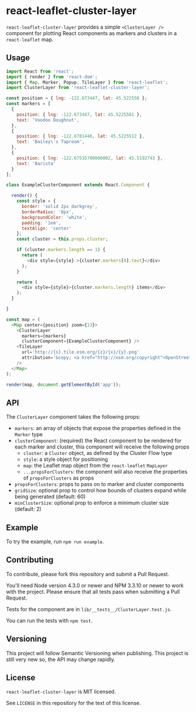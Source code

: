 # react-leaflet-cluster-layer

`react-leaflet-cluster-layer` provides a simple `<ClusterLayer />` component for plotting React components as markers and clusters in a `react-leaflet` map.

## Usage

```js
import React from 'react';
import { render } from 'react-dom';
import { Map, Marker, Popup, TileLayer } from 'react-leaflet';
import ClusterLayer from 'react-leaflet-cluster-layer';

const position = { lng: -122.673447, lat: 45.522558 };
const markers = [
  {
    position: { lng: -122.673447, lat: 45.5225581 },
    text: 'Voodoo Doughnut',
  },
  {
    position: { lng: -122.6781446, lat: 45.5225512 },
    text: 'Bailey\'s Taproom',
  },
  {
    position: { lng: -122.67535700000002, lat: 45.5192743 },
    text: 'Barista'
  }
];

class ExampleClusterComponent extends React.Component {

  render() {
    const style = {
      border: 'solid 2px darkgrey',
      borderRadius: '8px',
      backgroundColor: 'white',
      padding: '1em',
      textAlign: 'center'
    };
    const cluster = this.props.cluster;

    if (cluster.markers.length == 1) {
      return (
        <div style={style} >{cluster.markers[0].text}</div>
      );
    }

    return (
      <div style={style}>{cluster.markers.length} items</div>
    );
  }

}

const map = (
  <Map center={position} zoom={13}>
    <ClusterLayer
      markers={markers}
      clusterComponent={ExampleClusterComponent} />
    <TileLayer
      url='http://{s}.tile.osm.org/{z}/{x}/{y}.png'
      attribution='&copy; <a href="http://osm.org/copyright">OpenStreetMap</a> contributors'
    />
  </Map>
);

render(map, document.getElementById('app'));
```

## API

The `ClusterLayer` component takes the following props:

- `markers`: an array of objects that expose the properties defined in the `Marker` type
- `clusterComponent`: (required) the React component to be rendered for each marker and cluster, this component will receive the following props
  - `cluster`: a `Cluster` object, as defined by the Cluster Flow type
  - `style`: a style object for positioning
  - `map`: the Leaflet map object from the `react-leaflet` `MapLayer`
  - `...propsForClusters`: the component will also receive the properties of `propsForClusters` as props
- `propsForClusters`: props to pass on to marker and cluster components
- `gridSize`: optional prop to control how bounds of clusters expand while being generated (default: 60)
- `minClusterSize`: optional prop to enforce a minimum cluster size (default: 2)

## Example

To try the example, run `npm run example`.

## Contributing

To contribute, please fork this repository and submit a Pull Request.

You'll need Node version 4.3.0 or newer and NPM 3.3.10 or newer to work with the project. Please ensure that all tests pass when submitting a Pull Request.

Tests for the component are in `lib/__tests__/ClusterLayer.test.js`.

You can run the tests with `npm test`.

## Versioning

This project will follow Semantic Versioning when publishing. This project is still very new so, the API may change rapidly.

## License

`react-leaflet-cluster-layer` is MIT licensed.

See `LICENSE` in this repository for the text of this license.
